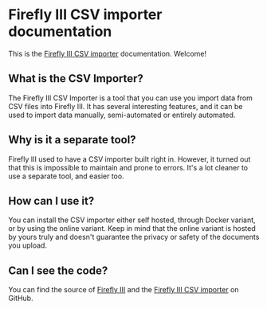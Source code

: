 # Firefly III CSV importer documentation

This is the [Firefly III CSV importer](https://github.com/firefly-iii/csv-importer) documentation. Welcome!

## What is the CSV Importer?

The Firefly III CSV Importer is a tool that you can use you import data from CSV files into Firefly III. It has several interesting features, and it can be used to import data manually, semi-automated or entirely automated.

## Why is it a separate tool?

Firefly III used to have a CSV importer built right in. However, it turned out that this is impossible to maintain and prone to errors. It's a lot cleaner to use a separate tool, and easier too.

## How can I use it?

You can install the CSV importer either self hosted, through Docker variant, or by using the online variant. Keep in mind that the online variant is hosted by yours truly and doesn't guarantee the privacy or safety of the documents you upload.

## Can I see the code?

You can find the source of [Firefly III](https://github.com/firefly-iii/firefly-iii) and the [Firefly III CSV importer](https://github.com/firefly-iii/csv-importer) on GitHub.
